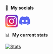 🔗 &nbsp;**My socials**

<a href="https://www.instagram.com/Lumander05/" target="blank"><img align="center" src="https://raw.githubusercontent.com/gnmyt/gnmyt/main/images_md/instagram.png" height="40" width="40" /></a>
<a href="http://discord.com/users/480279863551459328" target="blank"><img align="center" src="https://raw.githubusercontent.com/gnmyt/gnmyt/main/images_md/discord.png" height="40" width="35" /></a>

📊 &nbsp;**My current stats**

[![Stats](https://github-readme-stats.vercel.app/api?username=Lumander05&hide_title=true&bg_color=00000000&text_color=d1d1d1&hide_border=true)](https://github.com/anuraghazra/github-readme-stats)
